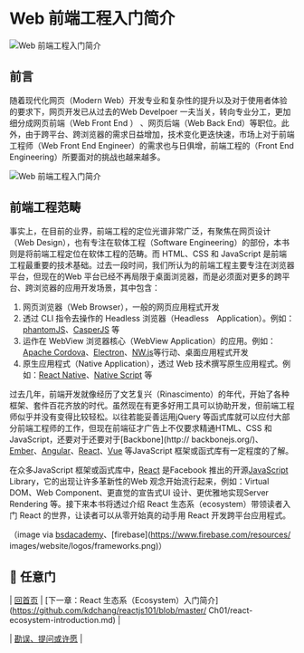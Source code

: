 # Web 前端工程入门简介

![Web 前端工程入门简介](./images/frameworks.png "Web 前端工程入门简介")

## 前言
随着现代化网页（Modern Web）开发专业和复杂性的提升以及对于使用者体验的要求下，网页开发已从过去的Web Develpoer 一夫当关，转向专业分工，更加细分成网页前端（Web Front End ） 、网页后端（Web Back End）等职位。此外，由于跨平台、跨浏览器的需求日益增加，技术变化更迭快速，市场上对于前端工程师（Web Front End Engineer）的需求也与日俱增，前端工程的（Front End Engineering）所要面对的挑战也越来越多。

![Web 前端工程入门简介](./images/html-css-js.png "Web 前端工程入门简介")

## 前端工程范畴
事实上，在目前的业界，前端工程的定位光谱非常广泛，有聚焦在网页设计（Web Design），也有专注在软体工程（Software Engineering）的部份，本书则是将前端工程定位在软体工程的范畴。而 HTML、CSS 和 JavaScript 是前端工程最重要的技术基础。过去一段时间，我们所认为的前端工程主要专注在浏览器平台，但现在的Web 平台已经不再局限于桌面浏览器，而是必须面对更多的跨平台、跨浏览器的应用开发场景，其中包含：

1. 网页浏览器（Web Browser），一般的网页应用程式开发
2. 透过 CLI 指令去操作的 Headless 浏览器（Headless　Application）。例如：[phantomJS](http://phantomjs.org/)、[CasperJS](http://casperjs.org/) 等
3. 运作在 WebView 浏览器核心（WebView Application）的应用。例如：[Apache Cordova](https://cordova.apache.org/)、[Electron](http://electron.atom.io/)、[NW.js](http://nwjs.io/)等行动、桌面应用程式开发
4. 原生应用程式（Native Application），透过 Web 技术撰写原生应用程式。例如：[React Native](https://facebook.github.io/react-native/)、[Native Script](https://www.nativescript.org/) 等

过去几年，前端开发就像经历了文艺复兴（Rinascimento）的年代，开始了各种框架、套件百花齐放的时代。虽然现在有更多好用工具可以协助开发，但前端工程师似乎并没有变得比较轻松。以往若能妥善运用jQuery 等函式库就可以应付大部分前端工程师的工作，但现在前端征才广告上不仅要求精通HTML、CSS 和JavaScript，还要对于还要对于[Backbone](http:// backbonejs.org/)、[Ember](http://emberjs.com/)、[Angular](https://angularjs.org/)、[React](https://facebook.github.io/react/ )、[Vue](https://vuejs.org/) 等JavaScript 框架或函式库有一定程度的了解。

在众多JavaScript 框架或函式库中，[React](https://facebook.github.io/react/) 是Facebook 推出的开源[JavaScript](https://en.wikipedia.org/wiki/JavaScript) Library，它的出现让许多革新性的Web 观念开始流行起来，例如：Virtual DOM、Web Component、更直觉的宣告式UI 设计、更优雅地实现Server Rendering 等。接下来本书将透过介绍 React 生态系（ecosystem）带领读者入门 React 的世界，让读者可以从零开始真的动手用 React 开发跨平台应用程式。

（image via [bsdacademy](http://bsdacademy.com/wp-content/uploads/2014/10/html-css-js.png)、[firebase](https://www.firebase.com/resources/ images/website/logos/frameworks.png)）

## :door: 任意门
| [回首页](https://github.com/kdchang/reactjs101) | [下一章：React 生态系（Ecosystem）入门简介](https://github.com/kdchang/reactjs101/blob/master/ Ch01/react-ecosystem-introduction.md) |

| [勘误、提问或许愿](https://github.com/kdchang/reactjs101/issues) |
